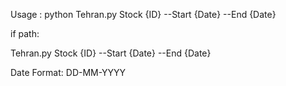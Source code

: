 Usage : python Tehran.py Stock {ID} --Start {Date} --End {Date} 

if path:

Tehran.py Stock {ID} --Start {Date} --End {Date}


Date Format: DD-MM-YYYY


